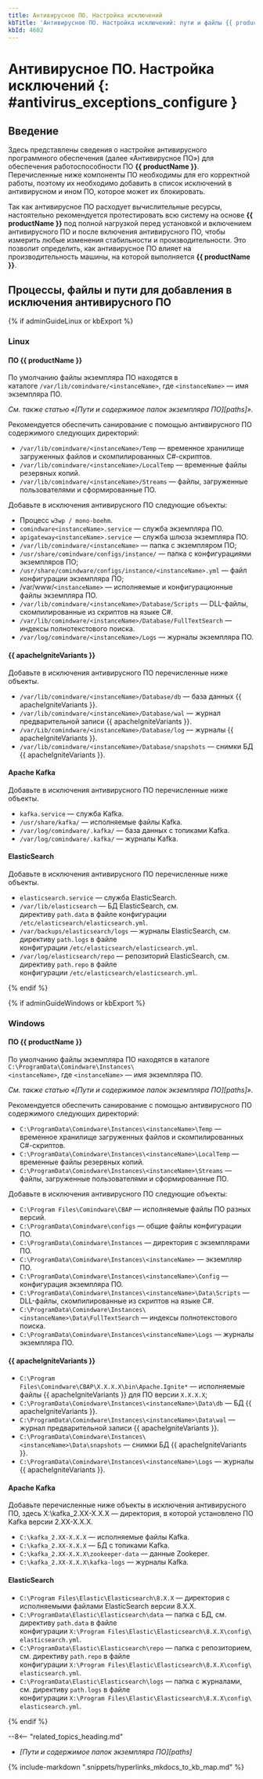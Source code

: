 ```yaml
---
title: Антивирусное ПО. Настройка исключений
kbTitle: 'Антивирусное ПО. Настройка исключений: пути и файлы {{ productName }}'
kbId: 4602
---
```


# Антивирусное ПО. Настройка исключений {: #antivirus_exceptions_configure }

## Введение

Здесь представлены сведения о настройке антивирусного программного обеспечения (далее «Антивирусное ПО») для обеспечения работоспособности ПО **{{ productName }}**. Перечисленные ниже компоненты ПО необходимы для его корректной работы, поэтому их необходимо добавить в список исключений в антивирусном и ином ПО, которое может их блокировать.

Так как антивирусное ПО расходует вычислительные ресурсы, настоятельно рекомендуется протестировать всю систему на основе **{{ productName }}** под полной нагрузкой перед установкой и включением антивирусного ПО и после включения антивирусного ПО, чтобы измерить любые изменения стабильности и производительности. Это позволит определить, как антивирусное ПО влияет на производительность машины, на которой выполняется **{{ productName }}**.

## Процессы, файлы и пути для добавления в исключения антивирусного ПО

{% if adminGuideLinux or kbExport %}

### Linux

#### ПО {{ productName }}

По умолчанию файлы экземпляра ПО находятся в каталоге `/var/lib/comindware/<instanceName>`, где `<instanceName>` — имя экземпляра ПО.

*См. также статью «[Пути и содержимое папок экземпляра ПО][paths]».*

Рекомендуется обеспечить санирование с помощью антивирусного ПО содержимого следующих директорий:

- `/var/lib/comindware/<instanceName>/Temp` — временное хранилище загруженных файлов и скомпилированных C#-скриптов.
- `/var/lib/comindware/<instanceName>/LocalTemp` — временные файлы резервных копий.
- `/var/lib/comindware/<instanceName>/Streams` — файлы, загруженные пользователями и сформированные ПО.

Добавьте в исключения антивирусного ПО следующие объекты:

- Процесс `w3wp / mono-boehm`.
- `comindware<instanceName>.service` — служба экземпляра ПО.
- `apigateway<instanceName>.service` — служба шлюза экземпляра ПО.
- `/var/lib/comindware/<instanceName>` — папка с экземпляром ПО;
- `/usr/share/comindware/configs/instance/` — папка с конфигурациями экземпляров ПО;
- `/usr/share/comindware/configs/instance/<instanceName>.yml` — файл конфигурации экземпляра ПО;
- /var/www/`<instanceName>` — исполняемые и конфигурационные файлы экземпляра ПО.
- `/var/lib/comindware/<instanceName>/Database/Scripts` — DLL-файлы, скомпилированные из скриптов на языке C#.
- `/var/lib/comindware/<instanceName>/Database/FullTextSearch` — индексы полнотекстового поиска.
- `/var/log/comindware/<instanceName>/Logs` — журналы экземпляра ПО.

#### {{ apacheIgniteVariants }}

Добавьте в исключения антивирусного ПО перечисленные ниже объекты.

- `/var/lib/comindware/<instanceName>/Database/db` — база данных {{ apacheIgniteVariants }}.
- `/var/lib/comindware/<instanceName>/Database/wal` — журнал предварительной записи {{ apacheIgniteVariants }}.
- `/var/Lib/comindware/<instanceName>/Database/log` — журналы {{ apacheIgniteVariants }}.
- `/var/lib/comindware/<instanceName>/Database/snapshots` — снимки БД {{ apacheIgniteVariants }}.

#### Apache Kafka

Добавьте в исключения антивирусного ПО перечисленные ниже объекты.

- `kafka.service` — служба Kafka.
- `/usr/share/kafka/` — исполняемые файлы Kafka.
- `/var/log/comindware/.kafka/` — база данных с топиками Kafka.
- `/var/log/comindware/.kafka/` — журналы Kafka.

#### ElasticSearch

Добавьте в исключения антивирусного ПО перечисленные ниже объекты.

- `elasticsearch.service` — служба ElasticSearch.
- `/var/lib/elasticsearch` — БД ElasticSearch, см. директиву `path.data` в файле конфигурации `/etc/elasticsearch/elasticsearch.yml`.
- `/var/backups/elasticsearch/logs` — журналы ElasticSearch, см. директиву `path.logs` в файле конфигурации `/etc/elasticsearch/elasticsearch.yml`.
- `/var/log/elasticsearch/repo` — репозиторий ElasticSearch, см. директиву `path.repo` в файле конфигурации `/etc/elasticsearch/elasticsearch.yml`.

{% endif %}

{% if adminGuideWindows or kbExport %}

### Windows

#### ПО {{ productName }}

По умолчанию файлы экземпляра ПО находятся в каталоге `C:\ProgramData\Comindware\Instances\<instanceName>`, где `<instanceName>` — имя экземпляра ПО.

*См. также статью «[Пути и содержимое папок экземпляра ПО][paths]».*

Рекомендуется обеспечить санирование с помощью антивирусного ПО содержимого следующих директорий:

- `C:\ProgramData\Comindware\Instances\<instanceName>\Temp` — временное хранилище загруженных файлов и скомпилированных C#-скриптов.
- `C:\ProgramData\Comindware\Instances\<instanceName>\LocalTemp` — временные файлы резервных копий.
- `C:\ProgramData\Comindware\Instances\<instanceName>\Streams` — файлы, загруженные пользователями и сформированные ПО.

Добавьте в исключения антивирусного ПО следующие объекты:

- `C:\Program Files\Comindware\CBAP` — исполняемые файлы ПО разных версий.
- `C:\ProgramData\Comindware\configs` — общие файлы конфигурации ПО.
- `C:\ProgramData\Comindware\Instances` — директория с экземплярами ПО.
- `C:\ProgramData\Comindware\Instances\<instanceName>` — экземпляр ПО.
- `C:\ProgramData\Comindware\Instances\<instanceName>\Config` — конфигурация экземпляра ПО.
- `C:\ProgramData\Comindware\Instances\<instanceName>\Data\Scripts` — DLL-файлы, скомпилированные из скриптов на языке C#.
- `C:\ProgramData\Comindware\Instances\<instanceName>\Data\FullTextSearch` — индексы полнотекстового поиска.
- `C:\ProgramData\Comindware\Instances\<instanceName>\Logs` — журналы экземпляра ПО.

#### {{ apacheIgniteVariants }}

- `C:\Program Files\Comindware\CBAP\X.X.X.X\bin\Apache.Ignite*` — исполняемые файлы {{ apacheIgniteVariants }} для ПО версии `X.X.X.X`;
- `C:\ProgramData\Comindware\Instances\<instanceName>\Data\db` — БД {{ apacheIgniteVariants }}.
- `C:\ProgramData\Comindware\Instances\<instanceName>\Data\wal` — журнал предварительной записи {{ apacheIgniteVariants }}.
- `C:\ProgramData\Comindware\Instances\<instanceName>\Data\snapshots` — снимки БД {{ apacheIgniteVariants }}.
- `C:\ProgramData\Comindware\Instances\<instanceName>\Logs` — журналы {{ apacheIgniteVariants }}.

#### Apache Kafka

Добавьте перечисленные ниже объекты в исключения антивирусного ПО, здесь X:\kafka\_2.XX-X.X.X — директория, в которой установлено ПО Kafka версии 2.XX-X.X.X.

- `C:\kafka_2.XX-X.X.X` — исполняемые файлы Kafka.
- `C:\kafka_2.XX-X.X.X` — БД с топиками Kafka.
- `C:\kafka_2.XX-X.X.X\zookeeper-data` — данные Zookeper.
- `C:\kafka_2.XX-X.X.X\kafka-logs` — журналы Kafka.

#### ElasticSearch

- `C:\Program Files\Elastic\Elasticsearch\8.X.X` — директория с исполняемыми файлами ElasticSearch версии 8.X.X.
- `C:\ProgramData\Elastic\Elasticsearch\data` — папка с БД, см. директиву `path.data` в файле конфигурации `X:\Program Files\Elastic\Elasticsearch\8.X.X\config\elasticsearch.yml`.
- `C:\ProgramData\Elastic\Elasticsearch\repo` — папка с репозиторием, см. директиву `path.repo` в файле конфигурации `X:\Program Files\Elastic\Elasticsearch\8.X.X\config\elasticsearch.yml`.
- `C:\ProgramData\Elastic\Elasticsearch\logs` — папка с журналами, см. директиву `path.logs` в файле конфигурации `X:\Program Files\Elastic\Elasticsearch\8.X.X\config\elasticsearch.yml`.

{% endif %}

<div class="relatedTopics" markdown="block">

--8<-- "related_topics_heading.md"

- _[Пути и содержимое папок экземпляра ПО][paths]_

</div>

{% include-markdown ".snippets/hyperlinks_mkdocs_to_kb_map.md" %}
